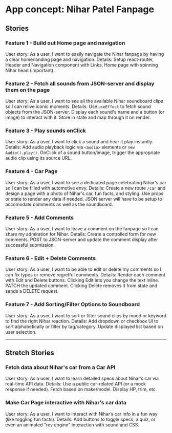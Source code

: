 # App concept: Nihar Patel Fanpage

## Stories

### Feature 1 - Build out Home page and navigation

User story: As a user, I want to easily navigate the Nihar fanpage by having a clear home/landing page and navigation.
Details: Setup react-router, Header and Navigation component with Links, Home page with spinning Nihar head (important).

### Feature 2 - Fetch all sounds from JSON-server and display them on the page

User story: As a user, I want to see all the available Nihar soundboard clips so I can relive iconic moments.
Details: Use `useEffect` to fetch sound objects from the JSON-server. Display each sound's name and a button (or image) to interact with it. Store in state and map through it on render.

### Feature 3 - Play sounds onClick

User story: As a user, I want to click a sound and hear it play instantly.
Details: Add audio playback logic via `<audio>` elements or `new Audio().play()`. OnClick of a sound button/image, trigger the appropriate audio clip using its source URL.

### Feature 4 - Car Page

User story: As a user, I want to see a dedicated page celebrating Nihar's car so I can be filled with automotive envy.
Details: Create a new route `/car` and design a page with a photo of Nihar's car, fun facts, and styling. Use props or state to render any data if needed. JSON server will have to be setup to accomodate comments as well as the soundboard.

### Feature 5 - Add Comments

User story: As a user, I want to leave a comment on the fanpage so I can share my admiration for Nihar.
Details: Create a controlled form for new comments. POST to JSON-server and update the comment display after successful submission.

### Feature 6 - Edit + Delete Comments

User story: As a user, I want to be able to edit or delete my comments so I can fix typos or remove regretful comments.
Details: Render each comment with Edit and Delete buttons. Clicking Edit lets you change the text inline. PATCH the updated comment. Clicking Delete removes it from state and sends a DELETE request.

### Feature 7 - Add Sorting/Filter Options to Soundboard

User story: As a user, I want to sort or filter sound clips by mood or keyword to find the right Nihar reaction.
Details: Add dropdown or checkbox UI to sort alphabetically or filter by tag/category. Update displayed list based on user selection.

---

## Stretch Stories

### Fetch data about Nihar's car from a Car API

User story: As a user, I want to learn detailed specs about Nihar’s car via real-time API data.
Details: Use a public car-related API (or a mock response if needed). Fetch based on make/model. Display HP, trim, etc.

### Make Car Page interactive with Nihar's car data

User story: As a user, I want to interact with Nihar’s car info in a fun way (like toggling fun facts).
Details: Add buttons to toggle specs, a quiz, or even an animated "rev engine" interaction with sound and CSS.
